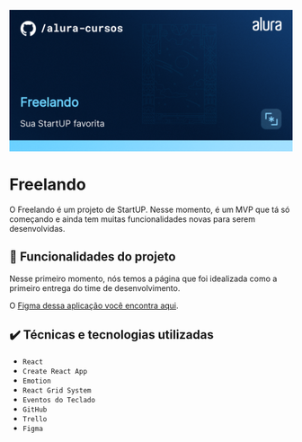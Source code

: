 ![Freelando](thumbnail.png)

# Freelando

O Freelando é um projeto de StartUP. 
Nesse momento, é um MVP que tá só começando e ainda tem muitas funcionalidades novas para serem desenvolvidas.

## 🔨 Funcionalidades do projeto

Nesse primeiro momento, nós temos a página que foi idealizada como a primeiro entrega do time de desenvolvimento.

O [Figma dessa aplicação você encontra aqui](https://www.figma.com/file/DGIzbfXEi27oiKzI0nGMIV/Freelando-%7C-WebApp-com-React?node-id=244%3A11524&t=J2NfqHrvVIr0jsgs-0).

## ✔️ Técnicas e tecnologias utilizadas

- `React`
- `Create React App`
- `Emotion`
- `React Grid System`
- `Eventos do Teclado`
- `GitHub`
- `Trello`
- `Figma`